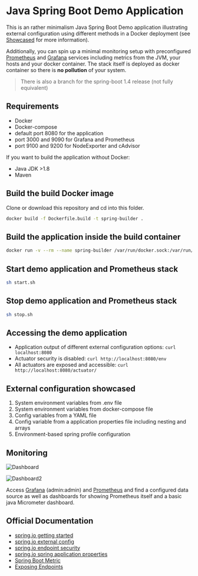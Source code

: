 # Java Spring Boot Demo Application

This is an rather minimalism Java Spring Boot Demo application illustrating external configuration using different methods in a Docker deployment (see [Showcased](#showcased) for more information).

Additionally, you can spin up a minimal monitoring setup with preconfigured [Prometheus](https://prometheus.io/) and [Grafana](https://grafana.com/) services including metrics from the JVM, your hosts and your docker container. The stack itself is deployed as docker container so there is **no pollution** of your system.

> There is also a branch for the spring-boot 1.4 release (not fully equivalent)

## Requirements

- Docker
- Docker-compose
- default port 8080 for the application
- port 3000 and 9090 for Grafana and Prometheus
- port 9100 and 9200 for NodeExporter and cAdvisor

If you want to build the application without Docker:

- Java JDK >1.8
- Maven

## Build the build Docker image

Clone or download this repository and cd into this folder.

```sh
docker build -f Dockerfile.build -t spring-builder .
```

## Build the application inside the build container

```sh
docker run -v --rm --name spring-builder /var/run/docker.sock:/var/run/docker.sock spring-builder
```

## Start demo application and Prometheus stack

```bash
sh start.sh
```

## Stop demo application and Prometheus stack

```bash
sh stop.sh
```

## Accessing the demo application

- Application output of different external configuration options: `curl localhost:8080`
- Actuator security is disabled: `curl http://localhost:8080/env`
- All actuators are exposed and accessible: `curl http://localhost:8080/actuator/`

## External configuration showcased

1. System environment variables from .env file
2. System environment variables from docker-compose file
3. Config variables from a YAML file
4. Config variable from a application properties file including nesting and arrays
5. Environment-based spring profile configuration

## Monitoring

![Dashboard](https://knowledge.rootknecht.net/user/pages/01.home/monitoring-with-prometheus/grafana.png)

![Dashboard2](https://knowledge.rootknecht.net/user/pages/01.home/monitoring-with-prometheus/grafana2.png)


Access [Grafana](localhost:3000) (admin:admin) and [Prometheus](localhost:9090) and find a configured data source as well as dashboards for showing Prometheus itself and a basic java Micrometer dashboard.

## Official Documentation

- [spring.io getting started](https://spring.io/guides/gs/spring-boot/)
- [spring.io external config](https://docs.spring.io/spring-boot/docs/current/reference/html/boot-features-external-config.html)
- [spring.io endpoint security](https://docs.spring.io/spring-boot/docs/current/reference/html/production-ready-monitoring.html)
- [spring.io spring application properties](https://docs.spring.io/spring-boot/docs/current/reference/html/common-application-properties.html)
- [Spring Boot Metric](https://spring.io/blog/2018/03/16/micrometer-spring-boot-2-s-new-application-metrics-collector)
- [Exposing Endpoints](https://docs.spring.io/spring-boot/docs/current/reference/htmlsingle/#production-ready-endpoints-exposing-endpoints)
